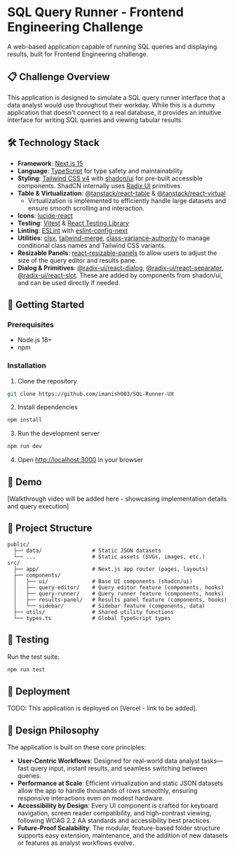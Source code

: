 # SQL Query Runner - Frontend Engineering Challenge

A web-based application capable of running SQL queries and displaying results, built for Frontend Engineering challenge.

## 📋 Challenge Overview

This application is designed to simulate a SQL query runner interface that a data analyst would use throughout their workday. While this is a dummy application that doesn't connect to a real database, it provides an intuitive interface for writing SQL queries and viewing tabular results.

## 🛠 Technology Stack

- **Framework**: [Next.js 15](https://nextjs.org)
- **Language**: [TypeScript](https://www.typescriptlang.org/) for type safety and maintainability
- **Styling**: [Tailwind CSS v4](https://tailwindcss.com/) with [shadcn/ui](https://ui.shadcn.com/) for pre-built accessible components. ShadCN internally uses [Radix UI](https://www.radix-ui.com/) primitives.
- **Table & Virtualization**: [@tanstack/react-table](https://tanstack.com/table/latest) & [@tanstack/react-virtual](https://tanstack.com/virtual/latest)
  - Virtualization is implemented to efficiently handle large datasets and ensure smooth scrolling and interaction.
- **Icons**: [lucide-react](https://lucide.dev/)
- **Testing**: [Vitest](https://vitest.dev/) & [React Testing Library](https://testing-library.com/docs/react-testing-library/intro/)
- **Linting**: [ESLint](https://eslint.org/) with [eslint-config-next](https://nextjs.org/docs/pages/building-your-application/configuring/eslint)
- **Utilities**: [clsx](https://github.com/lukeed/clsx), [tailwind-merge](https://github.com/dcastil/tailwind-merge), [class-variance-authority](https://cva.style/) to manage conditional class names and Tailwind CSS variants.
- **Resizable Panels**: [react-resizable-panels](https://github.com/bvaughn/react-resizable-panels) to allow users to adjust the size of the query editor and results pane.
- **Dialog & Primitives**: [@radix-ui/react-dialog](https://www.radix-ui.com/primitives/docs/components/dialog), [@radix-ui/react-separator](https://www.radix-ui.com/primitives/docs/components/separator), [@radix-ui/react-slot](https://www.radix-ui.com/primitives/docs/components/slot). These are added by components from shadcn/ui, and can be used directly if needed.

## 🚀 Getting Started

### Prerequisites

- Node.js 18+
- npm

### Installation

1. Clone the repository

```bash
git clone https://github.com/imanish003/SQL-Runner-UX
```

2. Install dependencies

```bash
npm install
```

3. Run the development server

```bash
npm run dev
```

4. Open [http://localhost:3000](http://localhost:3000) in your browser

## 🎥 Demo

[Walkthrough video will be added here - showcasing implementation details and query execution]

## 📁 Project Structure

```
public/
  ├── data/                # Static JSON datasets
  └── ...                  # Static assets (SVGs, images, etc.)
src/
  ├── app/                 # Next.js app router (pages, layouts)
  ├── components/
  │   ├── ui/              # Base UI components (shadcn/ui)
  │   ├── query-editor/    # Query editor feature (components, hooks)
  │   ├── query-runner/    # Query runner feature (components, hooks)
  │   ├── results-panel/   # Results panel feature (components, hooks)
  │   └── sidebar/         # Sidebar feature (components, data)
  ├── utils/               # Shared utility functions
  └── types.ts             # Global TypeScript types
```

## 🧪 Testing

Run the test suite:

```bash
npm run test
```

## 🚀 Deployment

TODO: This application is deployed on [Vercel - link to be added].

## 🎨 Design Philosophy

The application is built on these core principles:

- **User-Centric Workflows**: Designed for real-world data analyst tasks—fast query input, instant results, and seamless switching between queries.
- **Performance at Scale**: Efficient virtualization and static JSON datasets allow the app to handle thousands of rows smoothly, ensuring responsive interactions even on modest hardware.
- **Accessibility by Design**: Every UI component is crafted for keyboard navigation, screen reader compatibility, and high-contrast viewing, following WCAG 2.2 AA standards and accessibility best practices.
- **Future-Proof Scalability**: The modular, feature-based folder structure supports easy extension, maintenance, and the addition of new datasets or features as analyst workflows evolve.
